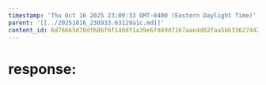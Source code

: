 ```yaml
---
timestamp: 'Thu Oct 16 2025 23:09:33 GMT-0400 (Eastern Daylight Time)'
parent: '[[../20251016_230933.63129a1c.md]]'
content_id: 6d76b65d70df68bf6f140df1a39e6fd49d7167aae4d02faa5b63362744266256
---
```


# response:
